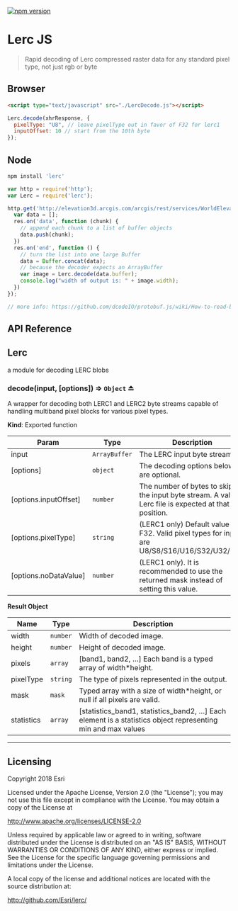 [![npm version][npm-img]][npm-url]

[npm-img]: https://img.shields.io/npm/v/lerc.svg?style=flat-square
[npm-url]: https://www.npmjs.com/package/lerc

# Lerc JS

> Rapid decoding of Lerc compressed raster data for any standard pixel type, not just rgb or byte

## Browser

```html
<script type="text/javascript" src="./LercDecode.js"></script>
```
```js
Lerc.decode(xhrResponse, {
  pixelType: "U8", // leave pixelType out in favor of F32 for lerc1
  inputOffset: 10 // start from the 10th byte
});
```

## Node

```js
npm install 'lerc'
```
```js
var http = require('http');
var Lerc = require('lerc');

http.get('http://elevation3d.arcgis.com/arcgis/rest/services/WorldElevation3D/Terrain3D/ImageServer/tile/0/0/0', function (res) {
  var data = [];
  res.on('data', function (chunk) {
    // append each chunk to a list of buffer objects
    data.push(chunk);
  })
  res.on('end', function () {
    // turn the list into one large Buffer
    data = Buffer.concat(data);
    // because the decoder expects an ArrayBuffer
    var image = Lerc.decode(data.buffer);
    console.log("width of output is: " + image.width);
  })
});

// more info: https://github.com/dcodeIO/protobuf.js/wiki/How-to-read-binary-data-in-the-browser-or-under-node.js%3F
```

## API Reference

<a name="module_Lerc"></a>

## Lerc
a module for decoding LERC blobs

<a name="exp_module_Lerc--decode"></a>

### decode(input, [options]) ⇒ <code>Object</code> ⏏
A wrapper for decoding both LERC1 and LERC2 byte streams capable of handling multiband pixel blocks for various pixel types.

**Kind**: Exported function

| Param | Type | Description |
| --- | --- | --- |
| input | <code>ArrayBuffer</code> | The LERC input byte stream |
| [options] | <code>object</code> | The decoding options below are optional. |
| [options.inputOffset] | <code>number</code> | The number of bytes to skip in the input byte stream. A valid Lerc file is expected at that position. |
| [options.pixelType] | <code>string</code> | (LERC1 only) Default value is F32. Valid pixel types for input are U8/S8/S16/U16/S32/U32/F32. |
| [options.noDataValue] | <code>number</code> | (LERC1 only). It is recommended to use the returned mask instead of setting this value. |

**Result Object**

| Name | Type | Description |
| --- | --- | --- |
| width | <code>number</code> | Width of decoded image. |
| height | <code>number</code> | Height of decoded image. |
| pixels | <code>array</code> | [band1, band2, …] Each band is a typed array of width*height. |
| pixelType | <code>string</code> | The type of pixels represented in the output. |
| mask | <code>mask</code> | Typed array with a size of width*height, or null if all pixels are valid. |
| statistics | <code>array</code> | [statistics_band1, statistics_band2, …] Each element is a statistics object representing min and max values |

* * *

## Licensing

Copyright 2018 Esri

Licensed under the Apache License, Version 2.0 (the "License");
you may not use this file except in compliance with the License.
You may obtain a copy of the License at

http://www.apache.org/licenses/LICENSE-2.0

Unless required by applicable law or agreed to in writing, software distributed under the License is distributed on an "AS IS" BASIS, WITHOUT WARRANTIES OR CONDITIONS OF ANY KIND, either express or implied.
See the License for the specific language governing permissions and limitations under the License.

A local copy of the license and additional notices are located with the source distribution at:

http://github.com/Esri/lerc/
